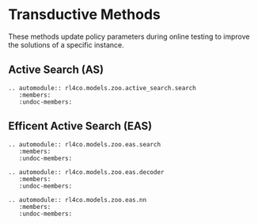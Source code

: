 # Transductive Methods

These methods update policy parameters during online testing to improve the solutions of a specific instance.

## Active Search (AS)

```{eval-rst}
.. automodule:: rl4co.models.zoo.active_search.search
   :members:
   :undoc-members:
```

## Efficent Active Search (EAS)

```{eval-rst}
.. automodule:: rl4co.models.zoo.eas.search
   :members:
   :undoc-members:
```

```{eval-rst}
.. automodule:: rl4co.models.zoo.eas.decoder
   :members:
   :undoc-members:
```

```{eval-rst}
.. automodule:: rl4co.models.zoo.eas.nn
   :members:
   :undoc-members:
```